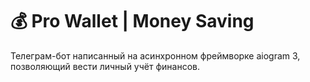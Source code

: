 # 💰 Pro Wallet | Money Saving
Телеграм-бот написанный на асинхронном фреймворке aiogram 3, позволяющий вести личный учёт финансов.
